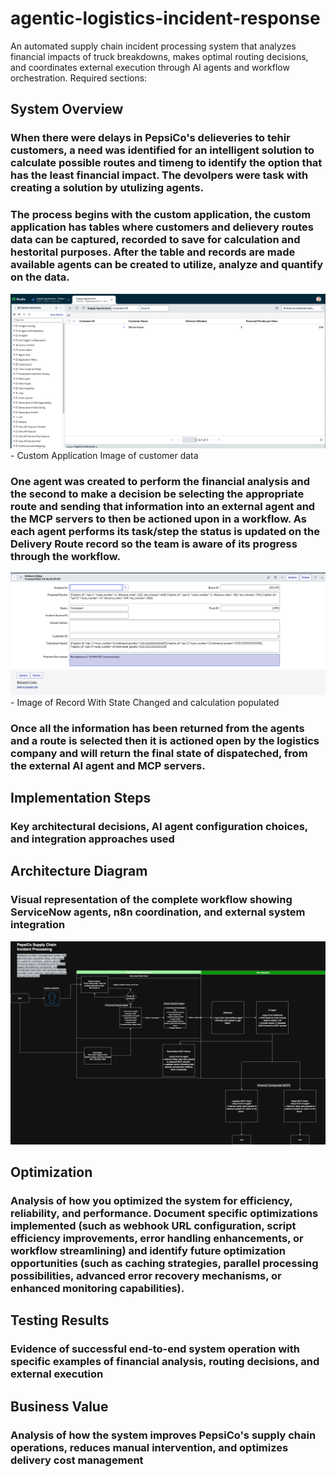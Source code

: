 # agentic-logistics-incident-response
An automated supply chain incident processing system that analyzes financial impacts of truck breakdowns, makes optimal routing decisions, and coordinates external execution through AI agents and workflow orchestration.
Required sections:

## System Overview

### When there were delays in PepsiCo's delieveries to tehir customers, a need was identified for an intelligent solution to calculate possible routes and timeng to identify the option that has the least financial impact. The devolpers were task with creating a solution by utulizing agents. 

### The process begins with the custom application, the custom application has tables where  customers and delievery routes data can be captured, recorded to save for calculation and hestorital purposes. After the table and records are made available agents can be created to utilize, analyze and quantify on the data. 

![Diagram](Diagram2.png) - Custom Application Image of customer data  

### One agent was created to perform the financial analysis and the second to make a decision be selecting the appropriate route and sending that information into an external agent and the MCP servers to then be actioned upon in a workflow. As each agent performs its task/step the status is updated on the Delivery Route record so the team is aware of its progress through the workflow. 

![Diagram](Diagram3.png) - Image of Record With State Changed and calculation populated

### Once all the information has been returned from the agents and a route is selected then it is actioned open by the logistics company and will return the final state of dispateched, from the external AI agent and MCP servers. 

## Implementation Steps 

### Key architectural decisions, AI agent configuration choices, and integration approaches used

## Architecture Diagram
### Visual representation of the complete workflow showing ServiceNow agents, n8n coordination, and external system integration

![Diagram](Diagram.png)

## Optimization 
### Analysis of how you optimized the system for efficiency, reliability, and performance. Document specific optimizations implemented (such as webhook URL configuration, script efficiency improvements, error handling enhancements, or workflow streamlining) and identify future optimization opportunities (such as caching strategies, parallel processing possibilities, advanced error recovery mechanisms, or enhanced monitoring capabilities).

## Testing Results
### Evidence of successful end-to-end system operation with specific examples of financial analysis, routing decisions, and external execution

## Business Value
### Analysis of how the system improves PepsiCo's supply chain operations, reduces manual intervention, and optimizes delivery cost management
